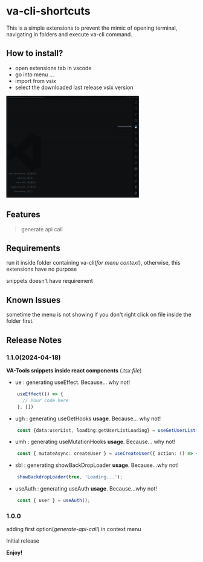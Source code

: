 # va-cli-shortcuts 

This is a simple extensions to prevent the mimic of opening terminal, navigating in folders and execute va-cli command.

## How to install?
- open extensions tab in vscode
- go into menu ...
- import from vsix
- select the downloaded last release vsix version

![](https://github.com/AleckAstan/va-cli-shortcuts-extension/blob/master/installation.gif)
## Features



> generate api call

## Requirements

run it inside folder containing va-cli(*for menu context*), otherwise, this extensions have no purpose

snippets doesn't have requirement 

## Known Issues

sometime the menu is not showing if you don't right click on file inside the folder first.

## Release Notes


### 1.1.0(2024-04-18)
**VA-Tools snippets inside react components** (*.tsx file*)
- ue : generating useEffect. Because... why not!
```typescript
    useEffect(() => {
	  // Your code here
	}, [])
```

- ugh : generating useGetHooks **usage**. Because... why not!
```typescript
   	const {data:userList, loading:getUserListLoading} = useGetUserList();
```

- umh : generating useMutationHooks **usage**. Because... why not!
```typescript
   	const { mutateAsync: createUser } = useCreateUser({ action: () => {} });
```

- sbl : generating showBackDropLoader **usage**. Because...why not!
```typescript
    showBackdropLoader(true, 'Loading...');
```

- useAuth : generating useAuth **usage**. Because...why not!
```typescript
   	const { user } = useAuth();
```


### 1.0.0
adding first option(*generate-api-call*) in context menu

Initial release

**Enjoy!**
